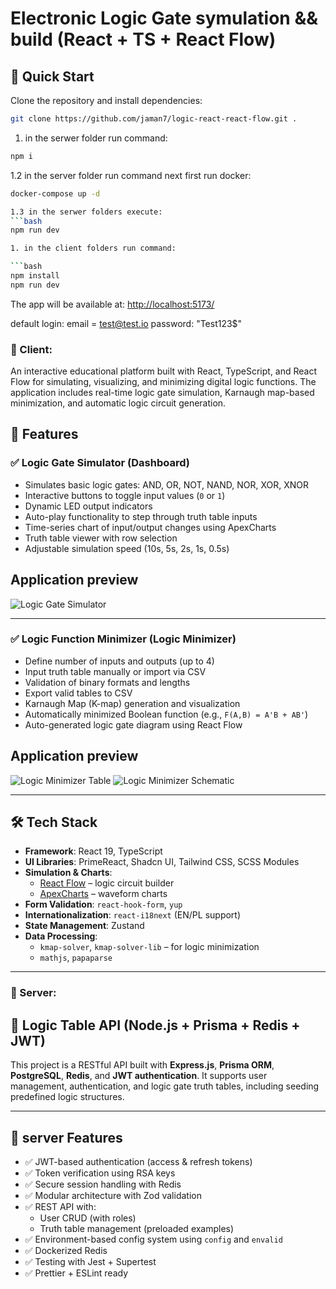# Electronic Logic Gate symulation && build (React + TS + React Flow)


## 🚀 Quick Start

Clone the repository and install dependencies:

```bash
git clone https://github.com/jaman7/logic-react-react-flow.git .
```
1. in the serwer folder run command:

```bash
npm i
```

1.2 in the server folder run command next first run docker:
```bash
docker-compose up -d

1.3 in the serwer folders execute:
```bash
npm run dev

1. in the client folders run command:

```bash
npm install
npm run dev
```

The app will be available at: [http://localhost:5173/](http://localhost:5173/)

default login:
email = test@test.io
password: "Test123$"
 

### 🧠 Client:
An interactive educational platform built with React, TypeScript, and React Flow for simulating, visualizing, and minimizing digital logic functions. The application includes real-time logic gate simulation, Karnaugh map-based minimization, and automatic logic circuit generation.

## 🚀 Features

### ✅ Logic Gate Simulator (Dashboard)
- Simulates basic logic gates: AND, OR, NOT, NAND, NOR, XOR, XNOR
- Interactive buttons to toggle input values (`0` or `1`)
- Dynamic LED output indicators
- Auto-play functionality to step through truth table inputs
- Time-series chart of input/output changes using ApexCharts
- Truth table viewer with row selection
- Adjustable simulation speed (10s, 5s, 2s, 1s, 0.5s)

## Application preview
![Logic Gate Simulator](https://github.com/user-attachments/assets/aaa7c7f0-2dbb-48c9-8d02-15fa931799ac)

---

### ✅ Logic Function Minimizer (Logic Minimizer)
- Define number of inputs and outputs (up to 4)
- Input truth table manually or import via CSV
- Validation of binary formats and lengths
- Export valid tables to CSV
- Karnaugh Map (K-map) generation and visualization
- Automatically minimized Boolean function (e.g., `F(A,B) = A'B + AB'`)
- Auto-generated logic gate diagram using React Flow


## Application preview
![Logic Minimizer Table](https://github.com/user-attachments/assets/ef2e3edf-a332-4e78-9622-b5be362c7bc9)
![Logic Minimizer Schematic](https://github.com/user-attachments/assets/3dd5e254-00f7-4314-92da-852e4454bba6)

---

## 🛠 Tech Stack

- **Framework**: React 19, TypeScript
- **UI Libraries**: PrimeReact, Shadcn UI, Tailwind CSS, SCSS Modules
- **Simulation & Charts**:
  - [React Flow](https://reactflow.dev/) – logic circuit builder
  - [ApexCharts](https://apexcharts.com/) – waveform charts
- **Form Validation**: `react-hook-form`, `yup`
- **Internationalization**: `react-i18next` (EN/PL support)
- **State Management**: Zustand
- **Data Processing**:
  - `kmap-solver`, `kmap-solver-lib` – for logic minimization
  - `mathjs`, `papaparse`

---



### 🧠 Server:

## 🧠 Logic Table API (Node.js + Prisma + Redis + JWT)

This project is a RESTful API built with **Express.js**, **Prisma ORM**, **PostgreSQL**, **Redis**, and **JWT authentication**. It supports user management, authentication, and logic gate truth tables, including seeding predefined logic structures.

---

## 🚀 server Features

- ✅ JWT-based authentication (access & refresh tokens)
- ✅ Token verification using RSA keys
- ✅ Secure session handling with Redis
- ✅ Modular architecture with Zod validation
- ✅ REST API with:
  - User CRUD (with roles)
  - Truth table management (preloaded examples)
- ✅ Environment-based config system using `config` and `envalid`
- ✅ Dockerized Redis
- ✅ Testing with Jest + Supertest
- ✅ Prettier + ESLint ready
